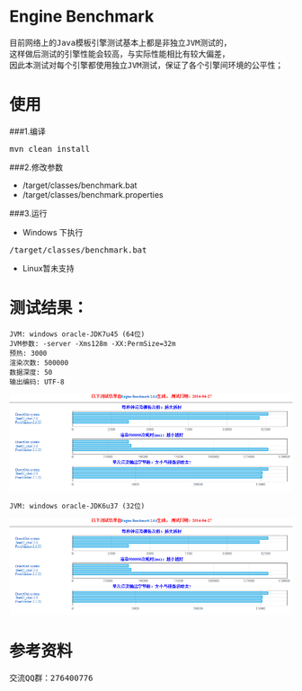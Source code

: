 Engine Benchmark
===
<pre>
目前网络上的Java模板引擎测试基本上都是非独立JVM测试的，
这样做后测试的引擎性能会较高，与实际性能相比有较大偏差，
因此本测试对每个引擎都使用独立JVM测试，保证了各个引擎间环境的公平性；
</pre>

使用
===
###1.编译
<pre>
mvn clean install
</pre>

###2.修改参数
+ /target/classes/benchmark.bat
+ /target/classes/benchmark.properties

###3.运行
+ Windows 下执行
<pre>
/target/classes/benchmark.bat
</pre>
+ Linux暂未支持


测试结果：
============

~~~~~
JVM: windows oracle-JDK7u45 (64位)
JVM参数: -server -Xms128m -XX:PermSize=32m
预热: 3000
渲染次数: 500000
数据深度: 50
输出编码: UTF-8
~~~~~

![report.png](report_jdk6.png)

~~~~~
JVM: windows oracle-JDK6u37 (32位)
~~~~~

![report.png](report_jdk6.png)

参考资料
===
<pre>
交流QQ群：276400776




